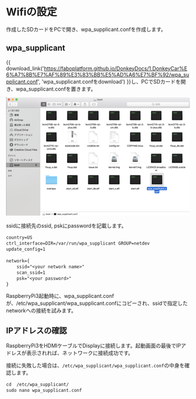 # Wifiの設定

作成したSDカードをPCで開き、wpa_supplicant.confを作成します。

## wpa_supplicant

{{ download_link('https://faboplatform.github.io/DonkeyDocs/1.DonkeyCar%E6%A7%8B%E7%AF%89%E3%83%BB%E5%AD%A6%E7%BF%92/wpa_supplicant.conf', 'wpa_supplicant.confをdownload') }}し、PCでSDカードを開き、wpa_supplicant.confを置きます。

![](./img/wifi001.png)

ssidに接続先のssid, pskにpasswordを記載します。
```
country=US
ctrl_interface=DIR=/var/run/wpa_supplicant GROUP=netdev
update_config=1

network={
    ssid="<your network name>"
    scan_ssid=1
    psk="<your password>"
}
```

RaspberryPi3起動時に、wpa_supplicant.confが、/etc/wpa_supplicant/wpa_supplicant.confにコピーされ、ssidで指定したnetworkへの接続を試みます。

## IPアドレスの確認

RaspberryPi3をHDMIケーブルでDisplayに接続します。起動画面の最後でIPアドレスが表示されれば、ネットワークに接続成功です。

接続に失敗した場合は、`/etc/wpa_supplicant/wpa_supplicant.conf`の中身を確認します。

```
cd  /etc/wpa_supplicant/
sudo nano wpa_supplicant.conf
```

